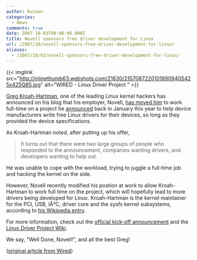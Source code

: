 ```yaml
---
author: Ruiwen
categories:
  - News
comments: true
date: 2007-10-03T00:00:00.000Z
title: Novell sponsors free driver development for Linux
url: /2007/10/novell-sponsors-free-driver-development-for-linux/
aliases:
  - /2007/10/03/novell-sponsors-free-driver-development-for-linux/
---
```


{{< imglink src="http://inlinethumb63.webshots.com/21630/2157087220101890940S425x425Q85.jpg" alt="WIRED - Linux Driver Project " >}}

<a href="http://www.kroah.com/log/">Greg Kroah-Hartman</a>, one of the leading Linux kernel hackers has announced on his blog that his employer, Novell, <a href="http://www.kroah.com/log/linux/linux_driver_project_kickoff.html">has moved him</a> to work full-time on a project he <a href="http://www.kroah.com/log/linux/free_drivers.html">announced</a> back in January this year to help device manufacturers write free Linux drivers for their devices, so long as they provided the device specifications.

As Kroah-Hartman noted, after putting up his offer,
<blockquote> It turns out that there were two large groups of people who responded to the announcement, companies wanting drivers, and developers wanting to help out.</blockquote>
He was unable to cope with the workload, trying to juggle a full-time job and hacking the kernel on the side.

However, Novell recently modified his postion at work to allow Kroah-Hartman to work full time on the project, which will hopefully lead to more drivers being developed for Linux. Kroah-Hartman is the kernel maintainer for the PCI, USB, IÂ²C, driver core and the sysfs kernel subsystems, according to <a href="http://en.wikipedia.org/wiki/Greg_Kroah-Hartman">his Wikipedia entry</a>.

For more information, check out the <a href="http://driverdev.linuxdriverproject.org/pipermail/devel/2007-September/000001.html">official kick-off announcement</a> and the <a href="http://www.linuxdriverproject.org/twiki/bin/view">Linux Driver Project Wiki</a>.

We say, "Well Done, Novell!", and all the best Greg!

(<a href="http://blog.wired.com/monkeybites/2007/10/linux-driver-pr.html">original article from Wired</a>)

